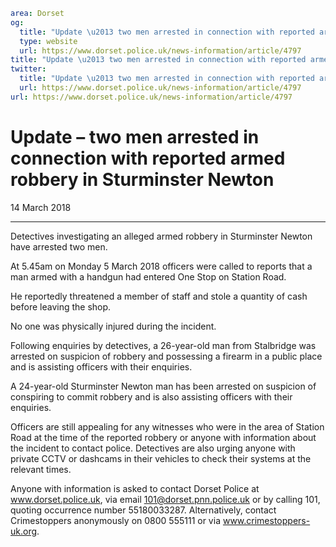 ```yaml
area: Dorset
og:
  title: "Update \u2013 two men arrested in connection with reported armed robbery in Sturminster Newton"
  type: website
  url: https://www.dorset.police.uk/news-information/article/4797
title: "Update \u2013 two men arrested in connection with reported armed robbery in Sturminster Newton |"
twitter:
  title: "Update \u2013 two men arrested in connection with reported armed robbery in Sturminster Newton"
  url: https://www.dorset.police.uk/news-information/article/4797
url: https://www.dorset.police.uk/news-information/article/4797
```

# Update – two men arrested in connection with reported armed robbery in Sturminster Newton

14 March 2018

* * *

Detectives investigating an alleged armed robbery in Sturminster Newton have arrested two men.

At 5.45am on Monday 5 March 2018 officers were called to reports that a man armed with a handgun had entered One Stop on Station Road.

He reportedly threatened a member of staff and stole a quantity of cash before leaving the shop.

No one was physically injured during the incident.

Following enquiries by detectives, a 26-year-old man from Stalbridge was arrested on suspicion of robbery and possessing a firearm in a public place and is assisting officers with their enquiries.

A 24-year-old Sturminster Newton man has been arrested on suspicion of conspiring to commit robbery and is also assisting officers with their enquiries.

Officers are still appealing for any witnesses who were in the area of Station Road at the time of the reported robbery or anyone with information about the incident to contact police. Detectives are also urging anyone with private CCTV or dashcams in their vehicles to check their systems at the relevant times.

Anyone with information is asked to contact Dorset Police at www.dorset.police.uk, via email 101@dorset.pnn.police.uk or by calling 101, quoting occurrence number 55180033287. Alternatively, contact Crimestoppers anonymously on 0800 555111 or via www.crimestoppers-uk.org.

